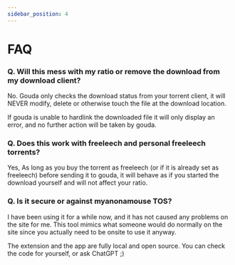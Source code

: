 ```yaml
---
sidebar_position: 4
---
```

# FAQ

### Q. Will this mess with my ratio or remove the download from my download client?

No. Gouda only checks the download status from your torrent client, it will NEVER modify, delete or otherwise touch the file at the download location.

If gouda is unable to hardlink the downloaded file it will only display an error, and no further action will be taken by gouda.

### Q. Does this work with freeleech and personal freeleech torrents?

Yes, As long as you buy the torrent as freeleech (or if it is already set as freeleech) before sending it to gouda, 
it will behave as if you started the download yourself and will not affect your ratio.

### Q. Is it secure or against myanonamouse TOS?

I have been using it for a while now, and it has not caused any problems on the site for me. 
This tool mimics what someone would do normally on the site since you actually need to be onsite to use it anyway.

The extension and the app are fully local and open source. You can check the code for yourself, or ask ChatGPT ;)
